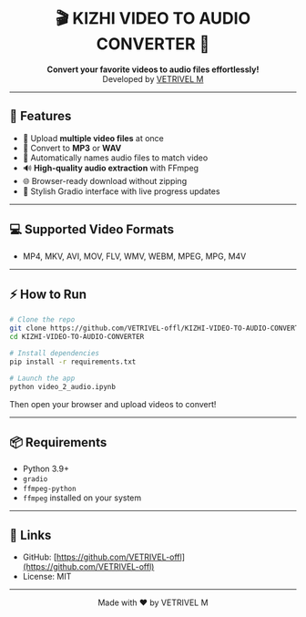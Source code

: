 <h1 align="center">🎬 KIZHI VIDEO TO AUDIO CONVERTER 🎵</h1>

<p align="center">
  <b>Convert your favorite videos to audio files effortlessly!</b><br>
  Developed by <a href="https://github.com/VETRIVEL-offl">VETRIVEL M</a>
</p>

---

## 🚀 Features

* 🎥 Upload **multiple video files** at once
* 🎵 Convert to **MP3** or **WAV**
* 📝 Automatically names audio files to match video
* 🔊 **High-quality audio extraction** with FFmpeg
* 🌐 Browser-ready download without zipping
* 🎨 Stylish Gradio interface with live progress updates

---

## 💻 Supported Video Formats

* MP4, MKV, AVI, MOV, FLV, WMV, WEBM, MPEG, MPG, M4V

---

## ⚡ How to Run

```bash
# Clone the repo
git clone https://github.com/VETRIVEL-offl/KIZHI-VIDEO-TO-AUDIO-CONVERTER.git
cd KIZHI-VIDEO-TO-AUDIO-CONVERTER

# Install dependencies
pip install -r requirements.txt

# Launch the app
python video_2_audio.ipynb
```

Then open your browser and upload videos to convert!

---


## 📦 Requirements

* Python 3.9+
* `gradio`
* `ffmpeg-python`
* `ffmpeg` installed on your system

---

## 🔗 Links

* GitHub: [https://github.com/VETRIVEL-offl](https://github.com/VETRIVEL-offl)
* License: MIT

---

<p align="center">Made with ❤️ by VETRIVEL M</p>
